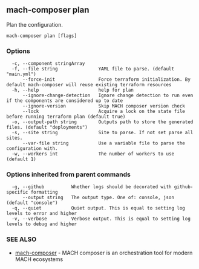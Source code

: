 ## mach-composer plan

Plan the configuration.

```
mach-composer plan [flags]
```

### Options

```
  -c, --component stringArray     
  -f, --file string               YAML file to parse. (default "main.yml")
      --force-init                Force terraform initialization. By default mach-composer will reuse existing terraform resources
  -h, --help                      help for plan
      --ignore-change-detection   Ignore change detection to run even if the components are considered up to date
      --ignore-version            Skip MACH composer version check
      --lock                      Acquire a lock on the state file before running terraform plan (default true)
  -o, --output-path string        Outputs path to store the generated files. (default "deployments")
  -s, --site string               Site to parse. If not set parse all sites.
      --var-file string           Use a variable file to parse the configuration with.
  -w, --workers int               The number of workers to use (default 1)
```

### Options inherited from parent commands

```
  -g, --github          Whether logs should be decorated with github-specific formatting
      --output string   The output type. One of: console, json (default "console")
  -q, --quiet           Quiet output. This is equal to setting log levels to error and higher
  -v, --verbose         Verbose output. This is equal to setting log levels to debug and higher
```

### SEE ALSO

* [mach-composer](mach-composer.md)	 - MACH composer is an orchestration tool for modern MACH ecosystems

